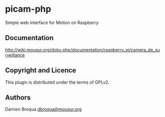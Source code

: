 # picam-php
Simple web interface for Motion on Raspberry

Documentation
---------------------
http://wiki.mousur.org/doku.php/documentation/raspberry_pi/camera_de_surveillance

Copyright and Licence
---------------------

This plugin is distributed under the terms of GPLv2.

Authors
---------------------

Damien Broqua <dbroqua@mousur.org>
